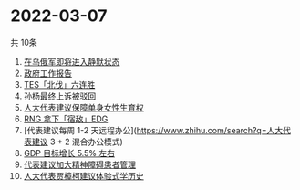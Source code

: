 # 2022-03-07
  共 10条

  <!-- BEGIN -->
  <!-- 最后更新时间:Mon Mar 07 2022 00:49:12 GMT+0000 (Coordinated Universal Time) -->
  1. [在乌俄军即将进入静默状态](https://www.zhihu.com/search?q=俄罗斯乌克兰)
1. [政府工作报告](https://www.zhihu.com/search?q=政府工作报告)
1. [TES「北伐」六连胜](https://www.zhihu.com/search?q=tes)
1. [孙杨最终上诉被驳回](https://www.zhihu.com/search?q=孙杨)
1. [人大代表建议保障单身女性生育权](https://www.zhihu.com/search?q=保障单身女性生育权)
1. [RNG 拿下「宿敌」EDG](https://www.zhihu.com/search?q=rng)
1. [代表建议每周 1-2 天远程办公](https://www.zhihu.com/search?q=人大代表建议 3 + 2 混合办公模式)
1. [GDP 目标增长 5.5% 左右](https://www.zhihu.com/search?q=gdp)
1. [代表建议加大精神障碍患者管理](https://www.zhihu.com/search?q=人大代表建议加大精神障碍患者管理)
1. [人大代表贾樟柯建议体验式学历史](https://www.zhihu.com/search?q=人大代表贾樟柯)
  <!-- END -->
  
